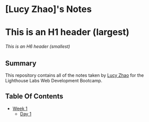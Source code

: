 # [Lucy Zhao]'s Notes

# This is an H1 header (largest)
###### This is an H6 header (smallest)

## Summary 

This repository contains all of the notes taken by [Lucy Zhao](https://gist.github.com/minlucyzhao) for the Lighthouse Labs Web Development Bootcamp.

## Table Of Contents

* [Week 1](/Week_1)
    * [Day 1](/Week_1/Day_1)